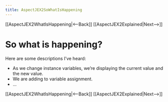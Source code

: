 ```yaml
---
title: AspectJEX2SoWhatIsHappening
---
```

[[AspectJEX2WhatIsHappening|<--Back]] [[AspectJEX2Explained|Next-->]]

# So what is happening?
Here are some descriptions I’ve heard:
* As we change instance variables, we’re displaying the current value and the new value.
* We are adding to variable assignment.
* ...

[[AspectJEX2WhatIsHappening|<--Back]] [[AspectJEX2Explained|Next-->]]
